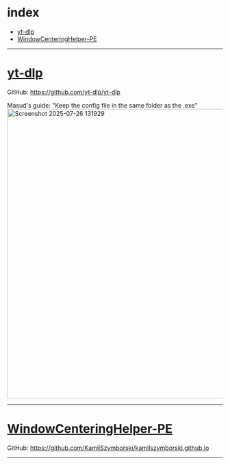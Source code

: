 # index
- [yt-dlp](#yt-dlp)
- [WindowCenteringHelper-PE](#WindowCenteringHelper-PE)



---
# [yt-dlp](#index)

GitHub: https://github.com/yt-dlp/yt-dlp

Masud's guide: "Keep the config file in the same folder as the .exe"
<img width="675" alt="Screenshot 2025-07-26 131929" src="https://github.com/user-attachments/assets/9202021e-3434-4378-b228-031065b93d30" />


---
# [WindowCenteringHelper-PE](#index)

GitHub: https://github.com/KamilSzymborski/kamilszymborski.github.io

---
